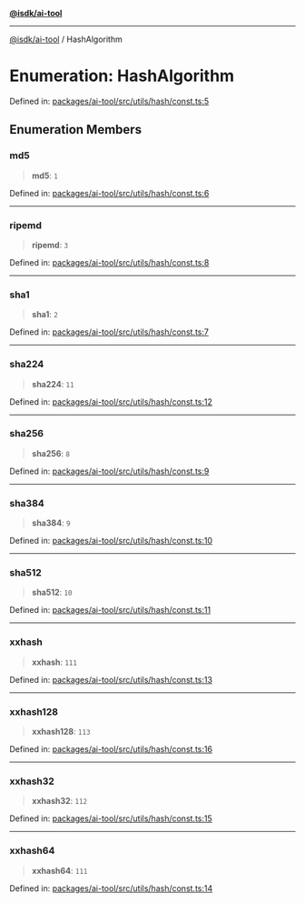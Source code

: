 [**@isdk/ai-tool**](../README.md)

***

[@isdk/ai-tool](../globals.md) / HashAlgorithm

# Enumeration: HashAlgorithm

Defined in: [packages/ai-tool/src/utils/hash/const.ts:5](https://github.com/isdk/ai-tool.js/blob/077730e62e6c723611b64a587e36b69766741af4/src/utils/hash/const.ts#L5)

## Enumeration Members

### md5

> **md5**: `1`

Defined in: [packages/ai-tool/src/utils/hash/const.ts:6](https://github.com/isdk/ai-tool.js/blob/077730e62e6c723611b64a587e36b69766741af4/src/utils/hash/const.ts#L6)

***

### ripemd

> **ripemd**: `3`

Defined in: [packages/ai-tool/src/utils/hash/const.ts:8](https://github.com/isdk/ai-tool.js/blob/077730e62e6c723611b64a587e36b69766741af4/src/utils/hash/const.ts#L8)

***

### sha1

> **sha1**: `2`

Defined in: [packages/ai-tool/src/utils/hash/const.ts:7](https://github.com/isdk/ai-tool.js/blob/077730e62e6c723611b64a587e36b69766741af4/src/utils/hash/const.ts#L7)

***

### sha224

> **sha224**: `11`

Defined in: [packages/ai-tool/src/utils/hash/const.ts:12](https://github.com/isdk/ai-tool.js/blob/077730e62e6c723611b64a587e36b69766741af4/src/utils/hash/const.ts#L12)

***

### sha256

> **sha256**: `8`

Defined in: [packages/ai-tool/src/utils/hash/const.ts:9](https://github.com/isdk/ai-tool.js/blob/077730e62e6c723611b64a587e36b69766741af4/src/utils/hash/const.ts#L9)

***

### sha384

> **sha384**: `9`

Defined in: [packages/ai-tool/src/utils/hash/const.ts:10](https://github.com/isdk/ai-tool.js/blob/077730e62e6c723611b64a587e36b69766741af4/src/utils/hash/const.ts#L10)

***

### sha512

> **sha512**: `10`

Defined in: [packages/ai-tool/src/utils/hash/const.ts:11](https://github.com/isdk/ai-tool.js/blob/077730e62e6c723611b64a587e36b69766741af4/src/utils/hash/const.ts#L11)

***

### xxhash

> **xxhash**: `111`

Defined in: [packages/ai-tool/src/utils/hash/const.ts:13](https://github.com/isdk/ai-tool.js/blob/077730e62e6c723611b64a587e36b69766741af4/src/utils/hash/const.ts#L13)

***

### xxhash128

> **xxhash128**: `113`

Defined in: [packages/ai-tool/src/utils/hash/const.ts:16](https://github.com/isdk/ai-tool.js/blob/077730e62e6c723611b64a587e36b69766741af4/src/utils/hash/const.ts#L16)

***

### xxhash32

> **xxhash32**: `112`

Defined in: [packages/ai-tool/src/utils/hash/const.ts:15](https://github.com/isdk/ai-tool.js/blob/077730e62e6c723611b64a587e36b69766741af4/src/utils/hash/const.ts#L15)

***

### xxhash64

> **xxhash64**: `111`

Defined in: [packages/ai-tool/src/utils/hash/const.ts:14](https://github.com/isdk/ai-tool.js/blob/077730e62e6c723611b64a587e36b69766741af4/src/utils/hash/const.ts#L14)
